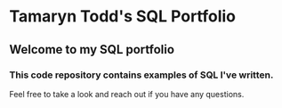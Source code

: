 # Tamaryn Todd's SQL Portfolio

## Welcome to my SQL portfolio 
### This code repository contains examples of SQL I've written. 
Feel free to take a look and reach out if you have any questions.
